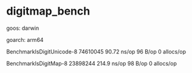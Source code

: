 # digitmap_bench

goos: darwin

goarch: arm64

BenchmarkIsDigitUnicode-8       74610045                90.72 ns/op           96 B/op          0 allocs/op

BenchmarkIsDigitMap-8           23898244               214.9 ns/op            98 B/op          0 allocs/op
